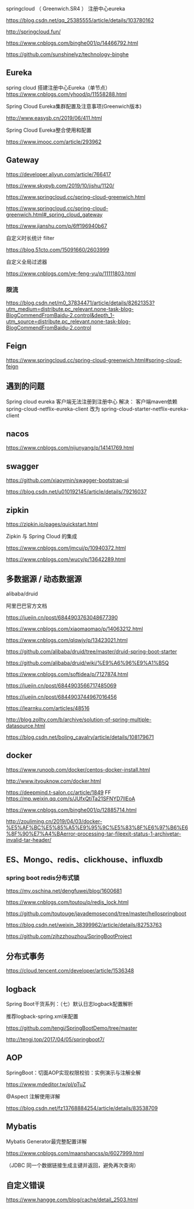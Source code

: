 

springcloud （ Greenwich.SR4 ） 注册中心eureka

https://blog.csdn.net/qq_25385555/article/details/103780162

http://springcloud.fun/

https://www.cnblogs.com/binghe001/p/14466792.html

https://github.com/sunshinelyz/technology-binghe


## Eureka

spring cloud 搭建注册中心Eureka（单节点）
https://www.cnblogs.com/yhood/p/11558288.html

Spring Cloud Eureka集群配置及注意事项(Greenwich版本)

http://www.easysb.cn/2019/06/411.html

Spring Cloud Eureka整合使用和配置

https://www.imooc.com/article/293962

## Gateway

https://developer.aliyun.com/article/766417

https://www.skypyb.com/2019/10/jishu/1120/

https://www.springcloud.cc/spring-cloud-greenwich.html

https://www.springcloud.cc/spring-cloud-greenwich.html#_spring_cloud_gateway

https://www.jianshu.com/p/6ff196940b67

自定义时长统计 filter

https://blog.51cto.com/15091660/2603999

自定义全局过滤器

https://www.cnblogs.com/ye-feng-yu/p/11111803.html

### 限流 

https://blog.csdn.net/m0_37834471/article/details/82621353?utm_medium=distribute.pc_relevant.none-task-blog-BlogCommendFromBaidu-2.control&depth_1-utm_source=distribute.pc_relevant.none-task-blog-BlogCommendFromBaidu-2.control

## Feign

https://www.springcloud.cc/spring-cloud-greenwich.html#spring-cloud-feign


## 遇到的问题
Spring cloud eureka 客户端无法注册到注册中心
解决：
客户端maven依赖
spring-cloud-netflix-eureka-client
改为
spring-cloud-starter-netflix-eureka-client

## nacos

https://www.cnblogs.com/nijunyang/p/14141769.html

## swagger

https://github.com/xiaoymin/swagger-bootstrap-ui

https://blog.csdn.net/u010192145/article/details/79216037

## zipkin 

https://zipkin.io/pages/quickstart.html

Zipkin 与 Spring Cloud 的集成

https://www.cnblogs.com/jmcui/p/10940372.html



https://www.cnblogs.com/wucy/p/13642289.html

## 多数据源 / 动态数据源






alibaba/druid

阿里巴巴官方文档

https://juejin.cn/post/6844903763048677390

https://www.cnblogs.com/xiaomaomao/p/14063212.html

https://www.cnblogs.com/qlqwjy/p/13423021.html

https://github.com/alibaba/druid/tree/master/druid-spring-boot-starter

https://github.com/alibaba/druid/wiki/%E9%A6%96%E9%A1%B5Q

https://www.cnblogs.com/softidea/p/7127874.html

https://juejin.cn/post/6844903566717485069

https://juejin.cn/post/6844903744967016456

https://learnku.com/articles/48516

http://blog.zollty.com/b/archive/solution-of-spring-multiple-datasource.html

https://blog.csdn.net/boling_cavalry/article/details/108179671

## docker 

https://www.runoob.com/docker/centos-docker-install.html

http://www.ityouknow.com/docker.html

https://deepmind.t-salon.cc/article/1849
FF
https://mp.weixin.qq.com/s/JUfxQtiTa21SFNYD7llEoA


https://www.cnblogs.com/binghe001/p/12885714.html

http://zouliming.cn/2019/04/03/docker-%E5%AF%BC%E5%85%A5%E9%95%9C%E5%83%8F%E6%97%B6%E6%8F%90%E7%A4%BAerror-processing-tar-fileexit-status-1-archivetar-invalid-tar-header/

## ES、Mongo、redis、clickhouse、influxdb

### spring boot redis分布式锁

https://my.oschina.net/dengfuwei/blog/1600681

https://www.cnblogs.com/toutou/p/redis_lock.html

https://github.com/toutouge/javademosecond/tree/master/hellospringboot

https://blog.csdn.net/weixin_38399962/article/details/82753763

https://github.com/zjhzzhouzhou/SpringBootProject

## 分布式事务

https://cloud.tencent.com/developer/article/1536348


## logback

Spring Boot干货系列：（七）默认日志logback配置解析

推荐logback-spring.xml来配置

https://github.com/tengj/SpringBootDemo/tree/master

http://tengj.top/2017/04/05/springboot7/

## AOP

SpringBoot：切面AOP实现权限校验：实例演示与注解全解

https://www.mdeditor.tw/pl/pTuZ


@Aspect 注解使用详解

https://blog.csdn.net/fz13768884254/article/details/83538709

## Mybatis 

Mybatis Generator最完整配置详解

https://www.cnblogs.com/maanshancss/p/6027999.html

（JDBC 同一个数据链接生成主键并返回，避免再次查询）


## 自定义错误

https://www.hangge.com/blog/cache/detail_2503.html



